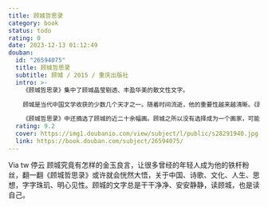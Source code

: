 ```yaml
---
title: 顾城哲思录
category: book
status: todo
rating: 0
date: 2023-12-13 01:12:49
douban:
  id: "26594075"
  title: 顾城哲思录
  subtitle: 顾城 / 2015 / 重庆出版社
  intro: >-
    《顾城哲思录》集中了顾城晶莹剔透、丰盈华美的散文性文字。

    顾城是当代中国文学收获的少数几个天才之一。随着时间流逝，他的重要性越来越清晰。《顾城哲思录》的文字，基本形成于1987年5月之后顾城的去国时期。这些顾城的后期思想散见于谈话、访谈、演讲中，它们的呈现方式有一定的即兴和片段色彩，有助于我们树立平静生活的智慧。

    《顾城哲思录》中还摘选了顾城的近二十余幅画。顾城之所以没有选择成为一个画家，可能是因为画画比写诗要更依赖于经济条件，而顾城一贯痛恨被物质因素所牵制。
  rating: 9.2
  cover: https://img1.doubanio.com/view/subject/l/public/s28291940.jpg
  link: https://book.douban.com/subject/26594075/
---
```


Via tw 停云 顾城究竟有怎样的金玉良言，让很多曾经的年轻人成为他的铁杆粉丝，翻一翻《顾城哲思录》或许就会恍然大悟，关于中国、诗歌、文化、人生、思想，字字珠玑、明心见性。顾城的文字总是干干净净、安安静静，读顾城，也是读自己。